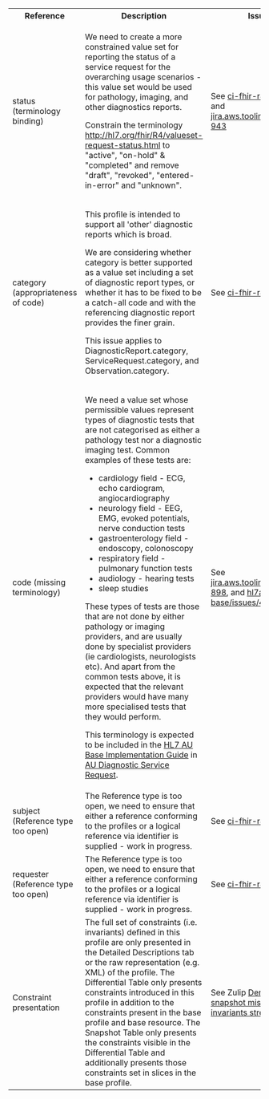 <table class="list" width="100%">
<tbody>
  <tr>
    <th>Reference</th>
    <th>Description</th>
    <th>Issue No.</th>
  </tr>
  <tr>
    <td>status (terminology binding)</td>
    <td><p>We need to create a more constrained value set for reporting the status of a service request for the overarching usage scenarios - this value set would be used for pathology, imaging, and other diagnostics reports.</p>
    <p>Constrain the terminology <a href="http://hl7.org/fhir/R4/valueset-request-status.html">http://hl7.org/fhir/R4/valueset-request-status.html</a> to "active", "on-hold" & "completed" and remove "draft", "revoked", "entered-in-error" and "unknown".</p></td>
    <td>See <a href="https://github.com/AuDigitalHealth/ci-fhir-r4/issues/39">ci-fhir-r4/issues/39</a>, and <a href="https://jira.aws.tooling/browse/FTR-943">jira.aws.tooling/browse/FTR-943</a></td>
   </tr>
   <tr>
       <td>category (appropriateness of code)</td>
       <td><p>This profile is intended to support all 'other' diagnostic reports which is broad.</p>
	   <p>We are considering whether category is better supported as a value set including a set of diagnostic report types, or whether it has to be fixed to be a catch-all code and with the referencing diagnostic report provides the finer grain.</p>
	   <p>This issue applies to DiagnosticReport.category, ServiceRequest.category, and Observation.category.</p></td>
       <td>See <a href="https://github.com/AuDigitalHealth/ci-fhir-r4/issues/42">ci-fhir-r4/issues/42</a></td>
   </tr>
   <tr>
       <td>code (missing terminology)</td>
       <td><p>We need a value set whose permissible values represent types of diagnostic tests that are not categorised as either a pathology test nor a diagnostic imaging test. Common examples of these tests are:
           <ul>
               <li>cardiology field - ECG, echo cardiogram, angiocardiography</li>
               <li>neurology field - EEG, EMG, evoked potentials, nerve conduction tests</li>
               <li>gastroenterology field - endoscopy, colonoscopy</li>
               <li>respiratory field - pulmonary function tests</li>
               <li>audiology - hearing tests</li>
               <li>sleep studies</li>
            </ul></p>
        <p>These types of tests are those that are not done by either pathology or imaging providers, and are usually done by specialist providers (ie cardiologists, neurologists etc). And apart from the common tests above, it is expected that the relevant providers would have many more specialised tests that they would perform.</p>
        <p>This terminology is expected to be included in the <a href="http://build.fhir.org/ig/hl7au/au-fhir-base/index.html">HL7 AU Base Implementation Guide</a> in <a href="http://build.fhir.org/ig/hl7au/au-fhir-base/StructureDefinition-au-diagnostic-servicerequest.html">AU Diagnostic Service Request</a>.</p></td>
        <td>See <a href="https://jira.aws.tooling/browse/FTR-898">jira.aws.tooling/browse/FTR-898</a>, and <a href="https://github.com/hl7au/au-fhir-base/issues/402">hl7au/au-fhir-base/issues/402</a></td>
   </tr>
   <tr>
    <td>subject (Reference type too open)</td>
    <td>The Reference type is too open, we need to ensure that either a reference conforming to the profiles or a logical reference via identifier is supplied - work in progress.</td>
    <td>See <a href="https://github.com/AuDigitalHealth/ci-fhir-r4/issues/39">ci-fhir-r4/issues/39</a></td>
   </tr>
   <tr>
    <td>requester (Reference type too open)</td>
    <td>The Reference type is too open, we need to ensure that either a reference conforming to the profiles or a logical reference via identifier is supplied - work in progress.</td>
    <td>See <a href="https://github.com/AuDigitalHealth/ci-fhir-r4/issues/39">ci-fhir-r4/issues/39</a></td>
   </tr>
  <tr>
    <td>Constraint presentation</td>
    <td>The full set of constraints (i.e. invariants) defined in this profile are only presented in the Detailed Descriptions tab or the raw representation (e.g. XML) of the profile. The Differential Table only presents constraints introduced in this profile in addition to the constraints present in the base profile and base resource. The Snapshot Table only presents the constraints visible in the Differential Table and additionally presents those constraints set in slices in the base profile.</td>
    <td>See Zulip <a href="https://chat.fhir.org/#narrow/stream/179252-IG-creation/topic/Derived.20profile.20snapshot.20missing.20upstream.20invariants">Derived profile snapshot missing upstream invariants stream</a></td>
   </tr>
</tbody>
</table>
